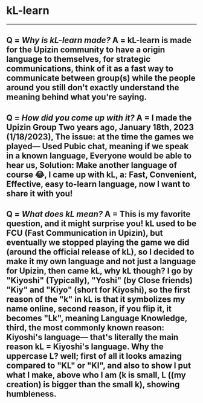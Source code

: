 # kL-learn
---

Q = *Why is kL-learn made?*
A = **kL-learn is made for the Upizin community to have a origin language to themselves, for strategic communications, think of it as a fast way to communicate between group(s) while the people around you still don't exactly understand the meaning behind what you're saying.**
---

Q = *How did you come up with it?*
A = **I made the Upizin Group Two years ago, January 18th, 2023 (1/18/2023), The issue: at the time the games we played— Used Pubic chat, meaning if we speak in a known language, Everyone would be able to hear us, Solution: Make another language of course 😂, I came up with kL, a: Fast, Convenient, Effective, easy to-learn language, now I want to share it with you!**
---

Q = *What does kL mean?*
A = **This is my favorite question, and it might surprise you! kL used to be FCU (Fast Communication in Upizin), but eventually we stopped playing the game we did (around the official release of kL), so I decided to make it my own language and not just a language for Upizin, then came kL, why kL though? I go by "Kiyoshi" (Typically), "Yoshi" (by Close friends) "Kiy" and "Kiyo" (short for Kiyoshi), so the first reason of the "k" in kL is that it symbolizes my name online, second reason, if you flip it, it becomes "Lk", meaning Language Knowledge, third, the most commonly known reason: Kiyoshi's language— that's literally the main reason kL = Kiyoshi's language. Why the uppercase L? well; first of all it looks amazing compared to "KL" or "Kl", and also to show I put what I make, above who I am (k is small, L ((my creation) is bigger than the small k), showing humbleness.**
---
